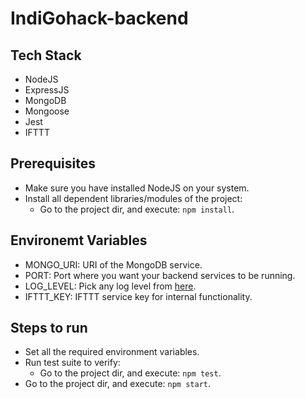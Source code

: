 # IndiGohack-backend

## Tech Stack
* NodeJS
* ExpressJS
* MongoDB
* Mongoose
* Jest
* IFTTT

## Prerequisites
* Make sure you have installed NodeJS on your system.
* Install all dependent libraries/modules of the project:
  * Go to the project dir, and execute: `npm install`.
 
## Environemt Variables
* MONGO_URI: URI of the MongoDB service.
* PORT: Port where you want your backend services to be running.
* LOG_LEVEL: Pick any log level from [here](https://github.com/winstonjs/winston).
* IFTTT_KEY: IFTTT service key for internal functionality.

## Steps to run
* Set all the required environment variables.
* Run test suite to verify:
  * Go to the project dir, and execute: `npm test`.
* Go to the project dir, and execute: `npm start`.
